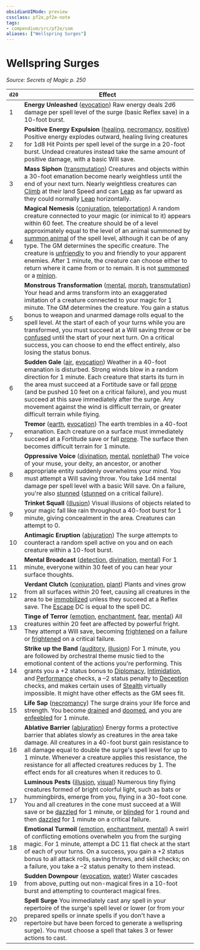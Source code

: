```yaml
---
obsidianUIMode: preview
cssclass: pf2e,pf2e-note
tags:
- compendium/src/pf2e/som
aliases: ["Wellspring Surges"]
---
```

# Wellspring Surges  
*Source: Secrets of Magic p. 250*  

| `d20` | Effect |
|-------|--------|
| 1 | **Energy Unleashed** ([evocation](/rules/traits/evocation.md)) Raw energy deals 2d6 damage per spell level of the surge (basic Reflex save) in a 10-foot burst. |
| 2 | **Positive Energy Expulsion** ([healing](/rules/traits/healing.md), [necromancy](/rules/traits/necromancy.md), [positive](/rules/traits/positive.md)) Positive energy explodes outward, healing living creatures for 1d8 Hit Points per spell level of the surge in a 20-foot burst. Undead creatures instead take the same amount of positive damage, with a basic Will save. |
| 3 | **Mass Siphon** ([transmutation](/rules/traits/transmutation.md)) Creatures and objects within a 30-foot emanation become nearly weightless until the end of your next turn. Nearly weightless creatures can [Climb](/rules/actions/climb.md) at their land Speed and can [Leap](/rules/actions/leap.md) as far upward as they could normally [Leap](/rules/actions/leap.md) horizontally. |
| 4 | **Magical Nemesis** ([conjuration](/rules/traits/conjuration.md), [teleportation](/rules/traits/teleportation.md)) A random creature connected to your magic (or inimical to it) appears within 60 feet. The creature should be of a level approximately equal to the level of an animal summoned by [summon animal](/compendium/spells/summon-animal.md) of the spell level, although it can be of any type. The GM determines the specific creature. The creature is [unfriendly](/rules/conditions.md#Unfriendly) to you and friendly to your apparent enemies. After 1 minute, the creature can choose either to return where it came from or to remain. It is not [summoned](/rules/traits/summoned.md) or a [minion](/rules/traits/minion.md). |
| 5 | **Monstrous Transformation** ([mental](/rules/traits/mental.md), [morph](/rules/traits/morph.md), [transmutation](/rules/traits/transmutation.md)) Your head and arms transform into an exaggerated imitation of a creature connected to your magic for 1 minute. The GM determines the creature. You gain a status bonus to weapon and unarmed damage rolls equal to the spell level. At the start of each of your turns while you are transformed, you must succeed at a Will saving throw or be [confused](/rules/conditions.md#Confused) until the start of your next turn. On a critical success, you can choose to end the effect entirely, also losing the status bonus. |
| 6 | **Sudden Gale** ([air](/rules/traits/air.md), [evocation](/rules/traits/evocation.md)) Weather in a 40-foot emanation is disturbed. Strong winds blow in a random direction for 1 minute. Each creature that starts its turn in the area must succeed at a Fortitude save or fall [prone](/rules/conditions.md#Prone) (and be pushed 10 feet on a critical failure), and you must succeed at this save immediately after the surge. Any movement against the wind is difficult terrain, or greater difficult terrain while flying. |
| 7 | **Tremor** ([earth](/rules/traits/earth.md), [evocation](/rules/traits/evocation.md)) The earth trembles in a 40-foot emanation. Each creature on a surface must immediately succeed at a Fortitude save or fall [prone](/rules/conditions.md#Prone). The surface then becomes difficult terrain for 1 minute. |
| 8 | **Oppressive Voice** ([divination](/rules/traits/divination.md), [mental](/rules/traits/mental.md), [nonlethal](/rules/traits/nonlethal.md)) The voice of your muse, your deity, an ancestor, or another appropriate entity suddenly overwhelms your mind. You must attempt a Will saving throw. You take 1d4 mental damage per spell level with a basic Will save. On a failure, you're also [stunned](/rules/conditions.md#Stunned) ([stunned](/rules/conditions.md#Stunned) on a critical failure). |
| 9 | **Trinket Squall** ([illusion](/rules/traits/illusion.md)) Visual illusions of objects related to your magic fall like rain throughout a 40-foot burst for 1 minute, giving concealment in the area. Creatures can attempt to 0. |
| 10 | **Antimagic Eruption** ([abjuration](/rules/traits/abjuration.md)) The surge attempts to counteract a random spell active on you and on each creature within a 10-foot burst. |
| 11 | **Mental Broadcast** ([detection](/rules/traits/detection.md), [divination](/rules/traits/divination.md), [mental](/rules/traits/mental.md)) For 1 minute, everyone within 30 feet of you can hear your surface thoughts. |
| 12 | **Verdant Clutch** ([conjuration](/rules/traits/conjuration.md), [plant](/rules/traits/plant.md)) Plants and vines grow from all surfaces within 20 feet, causing all creatures in the area to be [immobilized](/rules/conditions.md#Immobilized) unless they succeed at a Reflex save. The [Escape](/rules/actions/escape.md) DC is equal to the spell DC. |
| 13 | **Tinge of Terror** ([emotion](/rules/traits/emotion.md), [enchantment](/rules/traits/enchantment.md), [fear](/rules/traits/fear.md), [mental](/rules/traits/mental.md)) All creatures within 20 feet are affected by powerful fright. They attempt a Will save, becoming [frightened](/rules/conditions.md#Frightened) on a failure or [frightened](/rules/conditions.md#Frightened) on a critical failure. |
| 14 | **Strike up the Band** ([auditory](/rules/traits/auditory.md), [illusion](/rules/traits/illusion.md)) For 1 minute, you are followed by orchestral theme music tied to the emotional content of the actions you're performing. This grants you a +2 status bonus to [Diplomacy](/compendium/skills.md#Diplomacy), [Intimidation](/compendium/skills.md#Intimidation), and [Performance](/compendium/skills.md#Performance) checks, a –2 status penalty to [Deception](/compendium/skills.md#Deception) checks, and makes certain uses of [Stealth](/compendium/skills.md#Stealth) virtually impossible. It might have other effects as the GM sees fit. |
| 15 | **Life Sap** ([necromancy](/rules/traits/necromancy.md)) The surge drains your life force and strength. You become [drained](/rules/conditions.md#Drained) and [doomed](/rules/conditions.md#Doomed), and you are [enfeebled](/rules/conditions.md#Enfeebled) for 1 minute. |
| 16 | **Ablative Barrier** ([abjuration](/rules/traits/abjuration.md)) Energy forms a protective barrier that ablates slowly as creatures in the area take damage. All creatures in a 40-foot burst gain resistance to all damage equal to double the surge's spell level for up to 1 minute. Whenever a creature applies this resistance, the resistance for all affected creatures reduces by 1. The effect ends for all creatures when it reduces to 0. |
| 17 | **Luminous Pests** ([illusion](/rules/traits/illusion.md), [visual](/rules/traits/visual.md)) Numerous tiny flying creatures formed of bright colorful light, such as bats or hummingbirds, emerge from you, flying in a 30-foot cone. You and all creatures in the cone must succeed at a Will save or be [dazzled](/rules/conditions.md#Dazzled) for 1 minute, or [blinded](/rules/conditions.md#Blinded) for 1 round and then [dazzled](/rules/conditions.md#Dazzled) for 1 minute on a critical failure. |
| 18 | **Emotional Turmoil** ([emotion](/rules/traits/emotion.md), [enchantment](/rules/traits/enchantment.md), [mental](/rules/traits/mental.md)) A swirl of conflicting emotions overwhelm you from the surging magic. For 1 minute, attempt a DC 11 flat check at the start of each of your turns. On a success, you gain a +2 status bonus to all attack rolls, saving throws, and skill checks; on a failure, you take a –2 status penalty to them instead. |
| 19 | **Sudden Downpour** ([evocation](/rules/traits/evocation.md), [water](/rules/traits/water.md)) Water cascades from above, putting out non-magical fires in a 10-foot burst and attempting to counteract magical fires. |
| 20 | **Spell Surge** You immediately cast any spell in your repertoire of the surge's spell level or lower (or from your prepared spells or innate spells if you don't have a repertoire but have been forced to generate a wellspring surge). You must choose a spell that takes 3 or fewer actions to cast. |